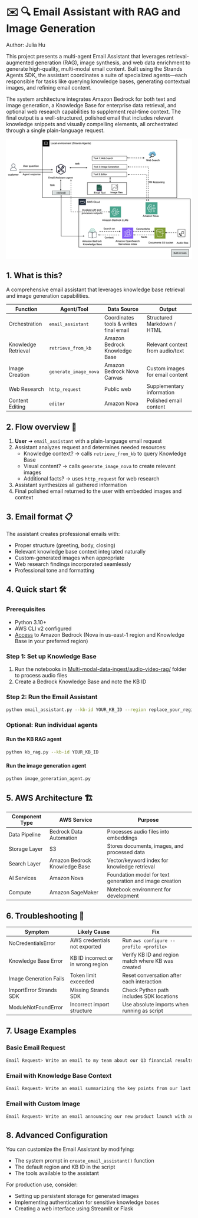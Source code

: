 # ✉️ 🔍 Email Assistant with RAG and Image Generation

Author: Julia Hu

This project presents a multi-agent Email Assistant that leverages retrieval-augmented generation (RAG), image synthesis, and web data enrichment to generate high-quality, multi-modal email content. Built using the Strands Agents SDK, the assistant coordinates a suite of specialized agents—each responsible for tasks like querying knowledge bases, generating contextual images, and refining email content.

The system architecture integrates Amazon Bedrock for both text and image generation, a Knowledge Base for enterprise data retrieval, and optional web research capabilities to supplement real-time context. The final output is a well-structured, polished email that includes relevant knowledge snippets and visually compelling elements, all orchestrated through a single plain-language request.

![Architecture](Image/architecture.png)

## 1. What is this?

A comprehensive email assistant that leverages knowledge base retrieval and image generation capabilities.

| Function | Agent/Tool | Data Source | Output |
|----------|------------|-------------|--------|
| Orchestration | `email_assistant` | Coordinates tools & writes final email | Structured Markdown / HTML |
| Knowledge Retrieval | `retrieve_from_kb` | Amazon Bedrock Knowledge Base | Relevant context from audio/text |
| Image Creation | `generate_image_nova` | Amazon Bedrock Nova Canvas | Custom images for email content |
| Web Research | `http_request` | Public web | Supplementary information |
| Content Editing | `editor` | Amazon Nova | Polished email content |

## 2. Flow overview 🚦

1. **User** ➜ `email_assistant` with a plain-language email request
2. Assistant analyzes request and determines needed resources:
   - Knowledge context? → calls `retrieve_from_kb` to query Knowledge Base
   - Visual content? → calls `generate_image_nova` to create relevant images
   - Additional facts? → uses `http_request` for web research
3. Assistant synthesizes all gathered information
4. Final polished email returned to the user with embedded images and context

## 3. Email format 📋

The assistant creates professional emails with:

- Proper structure (greeting, body, closing)
- Relevant knowledge base context integrated naturally
- Custom-generated images when appropriate
- Web research findings incorporated seamlessly
- Professional tone and formatting

## 4. Quick start 🛠️

### Prerequisites

- Python 3.10+
- AWS CLI v2 configured
- [Access](https://docs.aws.amazon.com/bedrock/latest/userguide/model-access-modify.html) to Amazon Bedrock (Nova in us-east-1 region and Knowledge Base in your preferred region)

### Step 1: Set up Knowledge Base

1. Run the notebooks in [Multi-modal-data-ingest/audio-video-rag/](./Multi-modal-data-ingest/audio-video-rag/) folder to process audio files
2. Create a Bedrock Knowledge Base and note the KB ID

### Step 2: Run the Email Assistant

```bash
python email_assistant.py --kb-id YOUR_KB_ID --region replace_your_region
```

### Optional: Run individual agents

#### Run the KB RAG agent

```bash
python kb_rag.py --kb-id YOUR_KB_ID
```

#### Run the image generation agent

```bash
python image_generation_agent.py
```

## 5. AWS Architecture 🏗️

| Component Type | AWS Service | Purpose |
|----------------|-------------|---------|
| Data Pipeline | Bedrock Data Automation | Processes audio files into embeddings |
| Storage Layer | S3 | Stores documents, images, and processed data |
| Search Layer | Amazon Bedrock Knowledge Base | Vector/keyword index for knowledge retrieval |
| AI Services | Amazon Nova | Foundation model for text generation and image creation |
| Compute | Amazon SageMaker | Notebook environment for development |

## 6. Troubleshooting 🐞

| Symptom | Likely Cause | Fix |
|---------|-------------|-----|
| NoCredentialsError | AWS credentials not exported | Run `aws configure --profile <profile>` |
| Knowledge Base Error | KB ID incorrect or in wrong region | Verify KB ID and region match where KB was created |
| Image Generation Fails | Token limit exceeded | Reset conversation after each interaction |
| ImportError Strands SDK | Missing Strands SDK | Check Python path includes SDK locations |
| ModuleNotFoundError | Incorrect import structure | Use absolute imports when running as script |

## 7. Usage Examples

### Basic Email Request

```bash
Email Request> Write an email to my team about our Q3 financial results
```

### Email with Knowledge Base Context

```bash
Email Request> Write an email summarizing the key points from our last earnings call
```

### Email with Custom Image

```bash
Email Request> Write an email announcing our new product launch with an image of a futuristic device
```

## 8. Advanced Configuration

You can customize the Email Assistant by modifying:

- The system prompt in `create_email_assistant()` function
- The default region and KB ID in the script
- The tools available to the assistant

For production use, consider:

- Setting up persistent storage for generated images
- Implementing authentication for sensitive knowledge bases
- Creating a web interface using Streamlit or Flask
